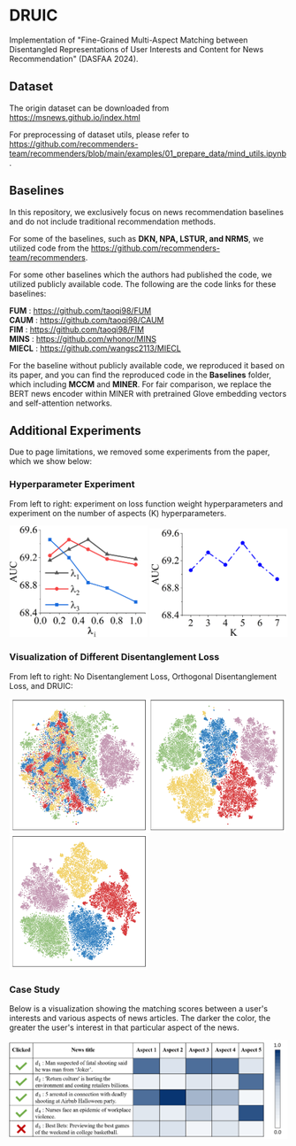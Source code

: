 # DRUIC 
Implementation of "Fine-Grained Multi-Aspect Matching between Disentangled Representations of User Interests and Content for News Recommendation" (DASFAA 2024).

## Dataset
The origin dataset can be downloaded from https://msnews.github.io/index.html

For preprocessing of dataset utils, please refer to https://github.com/recommenders-team/recommenders/blob/main/examples/01_prepare_data/mind_utils.ipynb.

## Baselines

In this repository, we exclusively focus on news recommendation baselines and do not include traditional recommendation methods.

For some of the baselines, such as **DKN, NPA, LSTUR, and NRMS**, we utilized code from the https://github.com/recommenders-team/recommenders. 

For some other baselines which the authors had published the code, we utilized publicly available code. The following are the code links for these baselines:

**FUM** : https://github.com/taoqi98/FUM  \
**CAUM** : https://github.com/taoqi98/CAUM \
**FIM** : https://github.com/taoqi98/FIM \
**MINS** : https://github.com/whonor/MINS \
**MIECL** : https://github.com/wangsc2113/MIECL 


For the baseline without publicly available code, we reproduced it based on its paper, and you can find the reproduced code in the **Baselines** folder, which including **MCCM** and **MINER**. For fair comparison, we replace the BERT news encoder within MINER with pretrained Glove embedding vectors and self-attention networks.

## Additional Experiments
Due to page limitations, we removed some experiments from the paper, which we show below:

### Hyperparameter Experiment

From left to right: experiment on loss function weight hyperparameters and experiment on the number of aspects (K) hyperparameters.

<img src="./figures/lamada.png" alt="Editor" width="250">        <img src="./figures/K.png" alt="Editor" width="250">

### Visualization of Different Disentanglement Loss

From left to right: No Disentanglement Loss, Orthogonal Disentanglement Loss, and DRUIC: 

<img src="./figures/Without dis.png" alt="Editor" width="250"><img src="./figures/Orthogonal.png" alt="Editor" width="250"><img src="./figures/ours.png" alt="Editor" width="250">

### Case Study

Below is a visualization showing the matching scores between a user's interests and various aspects of news articles. The darker the color, the greater the user's interest in that particular aspect of the news.

<img src="./figures/case_study.png" alt="Editor" width="700">
